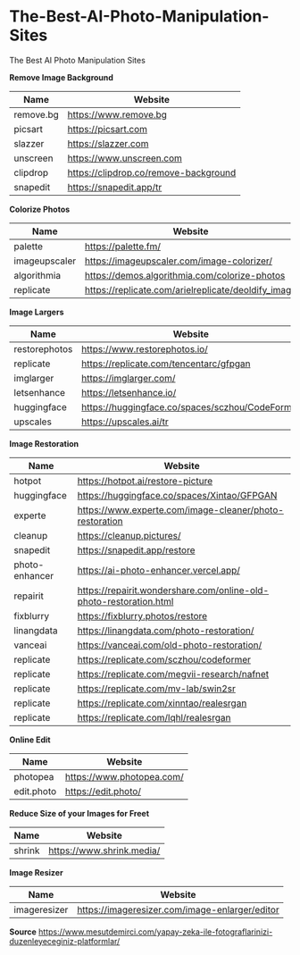 # The-Best-AI-Photo-Manipulation-Sites
The Best AI Photo Manipulation Sites


<b>Remove Image Background</b>

Name | Website 
------------ | ------- 
 remove.bg| https://www.remove.bg
 picsart| https://picsart.com
 slazzer| https://slazzer.com
 unscreen| https://www.unscreen.com
 clipdrop| https://clipdrop.co/remove-background
snapedit| https://snapedit.app/tr

<b>Colorize Photos</b>

Name | Website 
------------ | ------- 
 palette| https://palette.fm/
 imageupscaler| https://imageupscaler.com/image-colorizer/
 algorithmia| https://demos.algorithmia.com/colorize-photos
 replicate| https://replicate.com/arielreplicate/deoldify_image


 <b>Image Largers</b>

Name | Website 
------------ | ------- 
 restorephotos| https://www.restorephotos.io/
 replicate| https://replicate.com/tencentarc/gfpgan
 imglarger| https://imglarger.com/
 letsenhance| https://letsenhance.io/
 huggingface| https://huggingface.co/spaces/sczhou/CodeFormer
 upscales| https://upscales.ai/tr


 <b>Image Restoration</b>

Name | Website 
------------ | ------- 
 hotpot| https://hotpot.ai/restore-picture
 huggingface| https://huggingface.co/spaces/Xintao/GFPGAN
 experte| https://www.experte.com/image-cleaner/photo-restoration
 cleanup| https://cleanup.pictures/
 snapedit| https://snapedit.app/restore
 photo-enhancer| https://ai-photo-enhancer.vercel.app/
  repairit| https://repairit.wondershare.com/online-old-photo-restoration.html
 fixblurry| https://fixblurry.photos/restore
 linangdata| https://linangdata.com/photo-restoration/
 vanceai| https://vanceai.com/old-photo-restoration/
 replicate| https://replicate.com/sczhou/codeformer
 replicate| https://replicate.com/megvii-research/nafnet
 replicate| https://replicate.com/mv-lab/swin2sr
 replicate| https://replicate.com/xinntao/realesrgan
 replicate| https://replicate.com/lqhl/realesrgan

 
<b>Online Edit</b>

Name | Website 
------------ | ------- 
 photopea| https://www.photopea.com/
 edit.photo| https://edit.photo/


<b>Reduce Size of your Images for Freet</b>

Name | Website 
------------ | ------- 
 shrink| https://www.shrink.media/

 <b>Image Resizer</b>

Name | Website 
------------ | ------- 
 imageresizer| https://imageresizer.com/image-enlarger/editor


<b>Source</b>
https://www.mesutdemirci.com/yapay-zeka-ile-fotograflarinizi-duzenleyeceginiz-platformlar/
